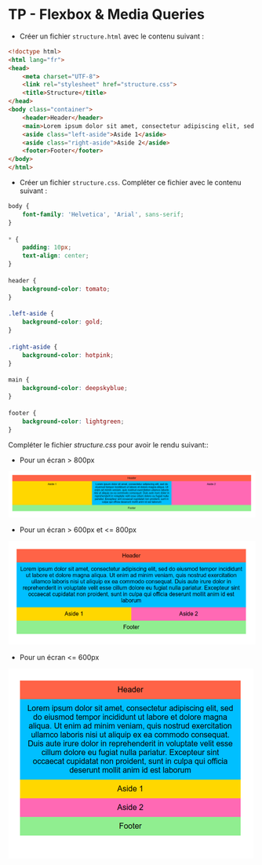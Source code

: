 # TP - Flexbox & Media Queries

* Créer un fichier `structure.html` avec le contenu suivant :

```html
<!doctype html>
<html lang="fr">
<head>
    <meta charset="UTF-8">
    <link rel="stylesheet" href="structure.css">
    <title>Structure</title>
</head>
<body class="container">
    <header>Header</header>
    <main>Lorem ipsum dolor sit amet, consectetur adipiscing elit, sed do eiusmod tempor incididunt ut labore et dolore magna aliqua. Ut enim ad minim veniam, quis nostrud exercitation ullamco laboris nisi ut aliquip ex ea commodo consequat. Duis aute irure dolor in reprehenderit in voluptate velit esse cillum dolore eu fugiat nulla pariatur. Excepteur sint occaecat cupidatat non proident, sunt in culpa qui officia deserunt mollit anim id est laborum</main>
    <aside class="left-aside">Aside 1</aside>
    <aside class="right-aside">Aside 2</aside>
    <footer>Footer</footer>
</body>
</html>
```

* Créer un fichier `structure.css`. Compléter ce fichier avec le contenu suivant :

```css
body {
    font-family: 'Helvetica', 'Arial', sans-serif;
}

* {
    padding: 10px;
    text-align: center;
}

header {
    background-color: tomato;
}

.left-aside {
    background-color: gold;
}

.right-aside {
    background-color: hotpink;
}

main {
    background-color: deepskyblue;
}

footer {
    background-color: lightgreen;
}
```

Compléter le fichier _structure.css_ pour avoir le rendu suivant::

* Pour un écran > 800px

![](images/css-04.png)

* Pour un écran > 600px et <= 800px

![](images/css-05.png)

* Pour un écran <= 600px

![](images/css-06.png)